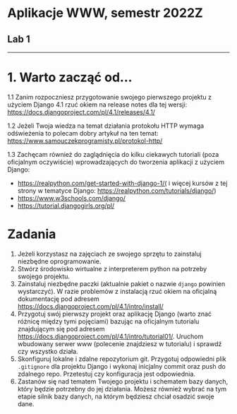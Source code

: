 # Aplikacje WWW, semestr 2022Z

## Lab 1
---


# 1. Warto zacząć od...

1.1 Zanim rozpoczniesz przygotowanie swojego pierwszego projektu z użyciem Django 4.1 rzuć okiem na release notes dla tej wersji: https://docs.djangoproject.com/pl/4.1/releases/4.1/

1.2 Jeżeli Twoja wiedza na temat działania protokołu HTTP wymaga odświeżenia to polecam dobry artykuł na ten temat: https://www.samouczekprogramisty.pl/protokol-http/

1.3 Zachęcam również do zaglądnięcia do kilku ciekawych tutoriali (poza oficjalnym oczywiście) wprowadzających do tworzenia aplikacji z użyciem Django:
* https://realpython.com/get-started-with-django-1/( i więcej kursów z tej strony w tematyce Django: https://realpython.com/tutorials/django/)
* https://www.w3schools.com/django/
* https://tutorial.djangogirls.org/pl/



# Zadania

1. Jeżeli korzystasz na zajęciach ze swojego sprzętu to zainstaluj niezbędne oprogramowanie.
2. Stwórz środowisko wirtualne z interpreterem python na potrzeby swojego projektu.
3. Zainstaluj niezbędne paczki (aktualnie pakiet o nazwie `django` powinien wystarczyć). W razie problemów z instalacją rzuć okiem na oficjalną dokumentację pod adresem https://docs.djangoproject.com/pl/4.1/intro/install/
4. Przygotuj swój pierwszy projekt oraz aplikację Django (warto znać różnicę między tymi pojęciami) bazując na oficjalnym tutorialu znajdującym się pod adresem https://docs.djangoproject.com/pl/4.1/intro/tutorial01/. Uruchom wbudowany serwer www (polecenie znajdziesz w tutorialu) i sprawdź czy wszystko działa.
5. Skonfiguruj lokalne i zdalne repozytorium git. Przygotuj odpowiedni plik `.gitignore` dla projektu Django i wykonaj inicjalny commit oraz push do zdalnego repo. Przetestuj czy konfiguracja jest odpowiednia.
6. Zastanów się nad tematem Twojego projektu i schematem bazy danych, który będzie potrzebny do jej działania. Możesz również wybrać na tym etapie silnik bazy danych, na którym będziesz chciał osadzić swoje dane.
